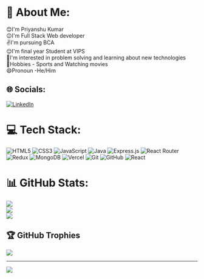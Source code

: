 # 💫 About Me:
😊I'm Priyanshu Kumar<br>😉I'm Full Stack Web developer <br>✌️I'm pursuing BCA<br>😌I'm final year Student at VIPS<br>👀I'm interested in problem solving and learning about new technologies<br>🤗Hobbies - Sports and Watching movies<br>😄Pronoun -He/Him


## 🌐 Socials:
[![LinkedIn](https://img.shields.io/badge/LinkedIn-%230077B5.svg?logo=linkedin&logoColor=white)](https://linkedin.com/in/priyanshu-kumar-5024b4278) 

# 💻 Tech Stack:
![HTML5](https://img.shields.io/badge/html5-%23E34F26.svg?style=for-the-badge&logo=html5&logoColor=white) ![CSS3](https://img.shields.io/badge/css3-%231572B6.svg?style=for-the-badge&logo=css3&logoColor=white) ![JavaScript](https://img.shields.io/badge/javascript-%23323330.svg?style=for-the-badge&logo=javascript&logoColor=%23F7DF1E) ![Java](https://img.shields.io/badge/java-%23ED8B00.svg?style=for-the-badge&logo=openjdk&logoColor=white) ![Express.js](https://img.shields.io/badge/express.js-%23404d59.svg?style=for-the-badge&logo=express&logoColor=%2361DAFB) ![React Router](https://img.shields.io/badge/React_Router-CA4245?style=for-the-badge&logo=react-router&logoColor=white) ![Redux](https://img.shields.io/badge/redux-%23593d88.svg?style=for-the-badge&logo=redux&logoColor=white) ![MongoDB](https://img.shields.io/badge/MongoDB-%234ea94b.svg?style=for-the-badge&logo=mongodb&logoColor=white) ![Vercel](https://img.shields.io/badge/vercel-%23000000.svg?style=for-the-badge&logo=vercel&logoColor=white) ![Git](https://img.shields.io/badge/git-%23F05033.svg?style=for-the-badge&logo=git&logoColor=white) ![GitHub](https://img.shields.io/badge/github-%23121011.svg?style=for-the-badge&logo=github&logoColor=white) ![React](https://img.shields.io/badge/react-%2320232a.svg?style=for-the-badge&logo=react&logoColor=%2361DAFB)
# 📊 GitHub Stats:
![](https://github-readme-stats.vercel.app/api?username=Priyanshu-Kumaar&theme=radical&hide_border=false&include_all_commits=false&count_private=false)<br/>
![](https://github-readme-streak-stats.herokuapp.com/?user=Priyanshu-Kumaar&theme=radical&hide_border=false)<br/>
![](https://github-readme-stats.vercel.app/api/top-langs/?username=Priyanshu-Kumaar&theme=radical&hide_border=false&include_all_commits=false&count_private=false&layout=compact)

## 🏆 GitHub Trophies
![](https://github-profile-trophy.vercel.app/?username=Priyanshu-Kumaar&theme=radical&no-frame=false&no-bg=true&margin-w=4)

---
[![](https://visitcount.itsvg.in/api?id=Priyanshu-Kumaar&icon=0&color=0)](https://visitcount.itsvg.in)

<!-- Proudly created with GPRM ( https://gprm.itsvg.in ) -->
